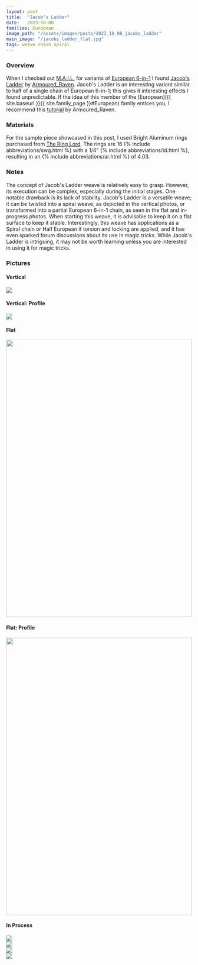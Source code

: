 ```yaml
---
layout: post
title:  "Jacob's Ladder"
date:   2023-10-08
families: European
image_path: "/assets/images/posts/2023_10_08_jacobs_ladder"
main_image: "/jacobs_ladder_flat.jpg"
tags: weave chain spiral
---
```


### Overview

When I checked out [M.A.I.L.](https://www.mailleartisans.org/) for variants of [European 6-in-1]() I found [Jacob's Ladder](https://www.mailleartisans.org/weaves/weavedisplay.php?key=281) by [Armoured_Raven](https://www.mailleartisans.org/members/memberdisplay.php?key=947). Jacob's Ladder is an interesting variant similar to half of a single chain of European 6-in-1; this gives it interesting effects I found unpredictable. If the idea of this member of the [European]({{ site.baseurl }}{{ site.family_page }}#European) family entices you, I recommend this [tutorial](https://www.mailleartisans.org/articles/articledisplay.php?key=147) by Armoured_Raven.


### Materials

For the sample piece showcased in this post, I used Bright Aluminum rings purchased from [The Ring Lord](https://theringlord.com/). The rings are 16 {% include abbreviations/swg.html %} with a 1/4" {% include abbreviations/id.html %}, resulting in an {% include abbreviations/ar.html %} of 4.03.


### Notes

The concept of Jacob's Ladder weave is relatively easy to grasp. However, its execution can be complex, especially during the initial stages. One notable drawback is its lack of stability. Jacob's Ladder is a versatile weave; it can be twisted into a spiral weave, as depicted in the vertical photos, or transformed into a partial European 6-in-1 chain, as seen in the flat and in-progress photos. When starting this weave, it is advisable to keep it on a flat surface to keep it stable. Interestingly, this weave has applications as a Spiral chain or Half European if torsion and locking are applied, and it has even sparked forum discussions about its use in magic tricks. While Jacob's Ladder is intriguing, it may not be worth learning unless you are interested in using it for magic tricks.


### Pictures

#### Vertical

<img src="{{ site.baseurl }}{{ page.image_path }}/jacobs_ladder_vertical.jpg" style="max-height: min(750px, 95vh)">


#### Vertical: Profile

<img src="{{ site.baseurl }}{{ page.image_path }}/jacobs_ladder_vertical_profile.jpg" style="max-height: min(750px, 95vh)">


#### Flat

<img src="{{ site.baseurl }}{{ page.image_path }}/jacobs_ladder_flat.jpg" style="width: min(750px, 100%)">


#### Flat: Profile

<img src="{{ site.baseurl }}{{ page.image_path }}/jacobs_ladder_flat_profile.jpg" style="width: min(750px, 100%)">


#### In Process

<img src="{{ site.baseurl }}{{ page.image_path }}/jacobs_ladder_step_01.jpg" class="post-process-image-150">

<br>

<img src="{{ site.baseurl }}{{ page.image_path }}/jacobs_ladder_step_02.jpg" class="post-process-image-150">

<br>

<img src="{{ site.baseurl }}{{ page.image_path }}/jacobs_ladder_step_03.jpg" class="post-process-image-150">

<br>

<img src="{{ site.baseurl }}{{ page.image_path }}/jacobs_ladder_step_04.jpg" class="post-process-image-150">